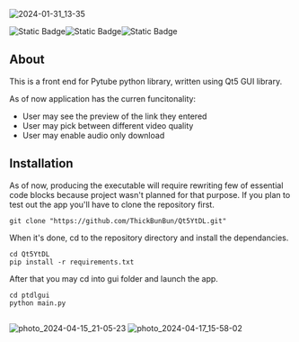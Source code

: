 ![2024-01-31_13-35](https://github.com/ThickBunBun/Qt5YtDL/assets/81237388/ae3f9c8f-0e3d-4510-b93c-96f34c0f3219)

![Static Badge](https://img.shields.io/badge/Qt5-black?logo=Qt)![Static Badge](https://img.shields.io/badge/Python-black?logo=Python)![Static Badge](https://img.shields.io/badge/YouTube-black?logo=Youtube&logoColor=red)

## About
This is a front end for Pytube python library, written using Qt5 GUI library. 

As of now application has the curren funcitonality:
- User may see the preview of the link they entered
- User may pick between different video quality
- User may enable audio only download
 
## Installation
As of now, producing the executable will require rewriting few of essential code blocks because project wasn't planned for that purpose.
If you plan to test out the app you'll have to clone the repository first. 
```console
git clone "https://github.com/ThickBunBun/Qt5YtDL.git"
```
When it's done, cd to the repository directory and install the dependancies.
```console
cd Qt5YtDL
pip install -r requirements.txt 
```
After that you may cd into gui folder and launch the app.
```console
cd ptdlgui
python main.py
```
##
![photo_2024-04-15_21-05-23](https://github.com/ThickBunBun/Qt5YtDL/assets/81237388/a11d83ca-9ee2-47c1-a69d-b181977614c5)
![photo_2024-04-17_15-58-02](https://github.com/ThickBunBun/Qt5YtDL/assets/81237388/eaabbb8e-8e36-4759-a292-b01583a54707)
